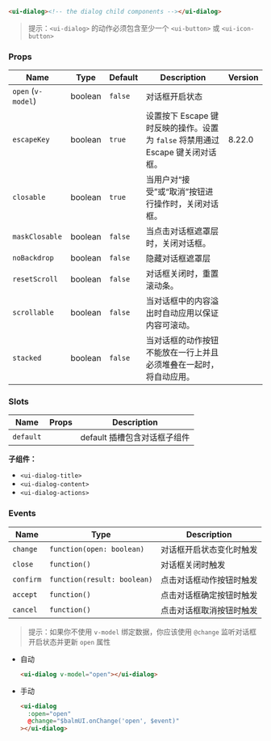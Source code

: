 ```html
<ui-dialog><!-- the dialog child components --></ui-dialog>
```

> 提示：`<ui-dialog>` 的动作必须包含至少一个 `<ui-button>` 或 `<ui-icon-button>`

### Props

| Name               | Type    | Default | Description                                                                     | Version |
| ------------------ | ------- | ------- | ------------------------------------------------------------------------------- | ------- |
| `open` (`v-model`) | boolean | `false` | 对话框开启状态                                                                  |         |
| `escapeKey`        | boolean | `true`  | 设置按下 Escape 键时反映的操作。设置为 `false` 将禁用通过 Escape 键关闭对话框。 | 8.22.0  |
| `closable`         | boolean | `true`  | 当用户对“接受”或“取消”按钮进行操作时，关闭对话框。                              |         |
| `maskClosable`     | boolean | `false` | 当点击对话框遮罩层时，关闭对话框。                                              |         |
| `noBackdrop`       | boolean | `false` | 隐藏对话框遮罩层                                                                |         |
| `resetScroll`      | boolean | `false` | 对话框关闭时，重置滚动条。                                                      |         |
| `scrollable`       | boolean | `false` | 当对话框中的内容溢出时自动应用以保证内容可滚动。                                |         |
| `stacked`          | boolean | `false` | 当对话框的动作按钮不能放在一行上并且必须堆叠在一起时，将自动应用。              |         |

### Slots

| Name      | Props | Description                  |
| --------- | ----- | ---------------------------- |
| `default` |       | default 插槽包含对话框子组件 |

**子组件：**

- `<ui-dialog-title>`
- `<ui-dialog-content>`
- `<ui-dialog-actions>`

### Events

| Name      | Type                        | Description              |
| --------- | --------------------------- | ------------------------ |
| `change`  | `function(open: boolean)`   | 对话框开启状态变化时触发 |
| `close`   | `function()`                | 对话框关闭时触发         |
| `confirm` | `function(result: boolean)` | 点击对话框动作按钮时触发 |
| `accept`  | `function()`                | 点击对话框确定按钮时触发 |
| `cancel`  | `function()`                | 点击对话框取消按钮时触发 |

> 提示：如果你不使用 `v-model` 绑定数据，你应该使用 `@change` 监听对话框开启状态并更新 `open` 属性

- 自动

  ```html
  <ui-dialog v-model="open"></ui-dialog>
  ```

- 手动

  ```html
  <ui-dialog
    :open="open"
    @change="$balmUI.onChange('open', $event)"
  ></ui-dialog>
  ```
